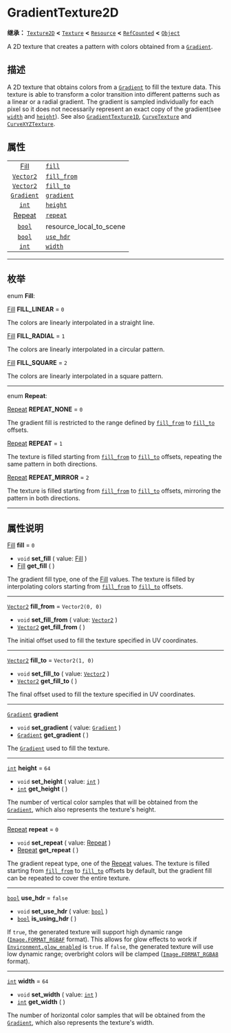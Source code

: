 <!-- ⚠ 请勿编辑本文件 ⚠ -->
<!-- 本文档使用脚本从 WeDot 引擎源码仓库生成。 -->
<!-- 生成脚本：https://github.com/WeDot-Engine/WeDot/tree/4.3/doc/tools/make_md.py； -->
<!-- 原文件：https://github.com/WeDot-Engine/WeDot/tree/4.3/doc/classes/GradientTexture2D.xml。 -->

<div id="_class_gradienttexture2d"></div>

# GradientTexture2D

**继承：** [`Texture2D`](class_texture2d.md) **<** [`Texture`](class_texture.md) **<** [`Resource`](class_resource.md) **<** [`RefCounted`](class_refcounted.md) **<** [`Object`](class_object.md)

A 2D texture that creates a pattern with colors obtained from a [`Gradient`](class_gradient.md).

## 描述

A 2D texture that obtains colors from a [`Gradient`](class_gradient.md) to fill the texture data. This texture is able to transform a color transition into different patterns such as a linear or a radial gradient. The gradient is sampled individually for each pixel so it does not necessarily represent an exact copy of the gradient(see [`width`](class_gradienttexture2d.md#class_gradienttexture2d_property_width) and [`height`](class_gradienttexture2d.md#class_gradienttexture2d_property_height)). See also [`GradientTexture1D`](class_gradienttexture1d.md), [`CurveTexture`](class_curvetexture.md) and [`CurveXYZTexture`](class_curvexyztexture.md).

## 属性

|||
|:-:|:--|
| [Fill](#enum_gradienttexture2d_fill)     | [`fill`](class_gradienttexture2d.md#class_gradienttexture2d_property_fill)           | ``0``                                                                                                 |
| [`Vector2`](class_vector2.md)            | [`fill_from`](class_gradienttexture2d.md#class_gradienttexture2d_property_fill_from) | ``Vector2(0, 0)``                                                                                     |
| [`Vector2`](class_vector2.md)            | [`fill_to`](class_gradienttexture2d.md#class_gradienttexture2d_property_fill_to)     | ``Vector2(1, 0)``                                                                                     |
| [`Gradient`](class_gradient.md)          | [`gradient`](class_gradienttexture2d.md#class_gradienttexture2d_property_gradient)   |                                                                                                       |
| [`int`](class_int.md)                    | [`height`](class_gradienttexture2d.md#class_gradienttexture2d_property_height)       | ``64``                                                                                                |
| [Repeat](#enum_gradienttexture2d_repeat) | [`repeat`](class_gradienttexture2d.md#class_gradienttexture2d_property_repeat)       | ``0``                                                                                                 |
| [`bool`](class_bool.md)                  | resource_local_to_scene                                                              | ``false`` (overrides [`Resource`](class_resource.md#class_resource_property_resource_local_to_scene)) |
| [`bool`](class_bool.md)                  | [`use_hdr`](class_gradienttexture2d.md#class_gradienttexture2d_property_use_hdr)     | ``false``                                                                                             |
| [`int`](class_int.md)                    | [`width`](class_gradienttexture2d.md#class_gradienttexture2d_property_width)         | ``64``                                                                                                |

<!-- rst-class:: classref-section-separator -->

---

## 枚举

<div id="_class_enum_gradienttexture2d_fill"></div>

enum **Fill**: <div id="enum_gradienttexture2d_fill"></div>

<div id="_class_gradienttexture2d_constant_fill_linear"></div>

[Fill](#enum_gradienttexture2d_fill) **FILL_LINEAR** = ``0``

The colors are linearly interpolated in a straight line.

<div id="_class_gradienttexture2d_constant_fill_radial"></div>

[Fill](#enum_gradienttexture2d_fill) **FILL_RADIAL** = ``1``

The colors are linearly interpolated in a circular pattern.

<div id="_class_gradienttexture2d_constant_fill_square"></div>

[Fill](#enum_gradienttexture2d_fill) **FILL_SQUARE** = ``2``

The colors are linearly interpolated in a square pattern.

<!-- rst-class:: classref-item-separator -->

---

<div id="_class_enum_gradienttexture2d_repeat"></div>

enum **Repeat**: <div id="enum_gradienttexture2d_repeat"></div>

<div id="_class_gradienttexture2d_constant_repeat_none"></div>

[Repeat](#enum_gradienttexture2d_repeat) **REPEAT_NONE** = ``0``

The gradient fill is restricted to the range defined by [`fill_from`](class_gradienttexture2d.md#class_gradienttexture2d_property_fill_from) to [`fill_to`](class_gradienttexture2d.md#class_gradienttexture2d_property_fill_to) offsets.

<div id="_class_gradienttexture2d_constant_repeat"></div>

[Repeat](#enum_gradienttexture2d_repeat) **REPEAT** = ``1``

The texture is filled starting from [`fill_from`](class_gradienttexture2d.md#class_gradienttexture2d_property_fill_from) to [`fill_to`](class_gradienttexture2d.md#class_gradienttexture2d_property_fill_to) offsets, repeating the same pattern in both directions.

<div id="_class_gradienttexture2d_constant_repeat_mirror"></div>

[Repeat](#enum_gradienttexture2d_repeat) **REPEAT_MIRROR** = ``2``

The texture is filled starting from [`fill_from`](class_gradienttexture2d.md#class_gradienttexture2d_property_fill_from) to [`fill_to`](class_gradienttexture2d.md#class_gradienttexture2d_property_fill_to) offsets, mirroring the pattern in both directions.

<!-- rst-class:: classref-section-separator -->

---

## 属性说明

<div id="_class_gradienttexture2d_property_fill"></div>

[Fill](#enum_gradienttexture2d_fill) **fill** = ``0`` <div id="class_gradienttexture2d_property_fill"></div>

- `void` **set_fill** ( value: [Fill](#enum_gradienttexture2d_fill) )
- [Fill](#enum_gradienttexture2d_fill) **get_fill** ( )

The gradient fill type, one of the [Fill](#enum_gradienttexture2d_fill) values. The texture is filled by interpolating colors starting from [`fill_from`](class_gradienttexture2d.md#class_gradienttexture2d_property_fill_from) to [`fill_to`](class_gradienttexture2d.md#class_gradienttexture2d_property_fill_to) offsets.

<!-- rst-class:: classref-item-separator -->

---

<div id="_class_gradienttexture2d_property_fill_from"></div>

[`Vector2`](class_vector2.md) **fill_from** = ``Vector2(0, 0)`` <div id="class_gradienttexture2d_property_fill_from"></div>

- `void` **set_fill_from** ( value: [`Vector2`](class_vector2.md) )
- [`Vector2`](class_vector2.md) **get_fill_from** ( )

The initial offset used to fill the texture specified in UV coordinates.

<!-- rst-class:: classref-item-separator -->

---

<div id="_class_gradienttexture2d_property_fill_to"></div>

[`Vector2`](class_vector2.md) **fill_to** = ``Vector2(1, 0)`` <div id="class_gradienttexture2d_property_fill_to"></div>

- `void` **set_fill_to** ( value: [`Vector2`](class_vector2.md) )
- [`Vector2`](class_vector2.md) **get_fill_to** ( )

The final offset used to fill the texture specified in UV coordinates.

<!-- rst-class:: classref-item-separator -->

---

<div id="_class_gradienttexture2d_property_gradient"></div>

[`Gradient`](class_gradient.md) **gradient** <div id="class_gradienttexture2d_property_gradient"></div>

- `void` **set_gradient** ( value: [`Gradient`](class_gradient.md) )
- [`Gradient`](class_gradient.md) **get_gradient** ( )

The [`Gradient`](class_gradient.md) used to fill the texture.

<!-- rst-class:: classref-item-separator -->

---

<div id="_class_gradienttexture2d_property_height"></div>

[`int`](class_int.md) **height** = ``64`` <div id="class_gradienttexture2d_property_height"></div>

- `void` **set_height** ( value: [`int`](class_int.md) )
- [`int`](class_int.md) **get_height** ( )

The number of vertical color samples that will be obtained from the [`Gradient`](class_gradient.md), which also represents the texture's height.

<!-- rst-class:: classref-item-separator -->

---

<div id="_class_gradienttexture2d_property_repeat"></div>

[Repeat](#enum_gradienttexture2d_repeat) **repeat** = ``0`` <div id="class_gradienttexture2d_property_repeat"></div>

- `void` **set_repeat** ( value: [Repeat](#enum_gradienttexture2d_repeat) )
- [Repeat](#enum_gradienttexture2d_repeat) **get_repeat** ( )

The gradient repeat type, one of the [Repeat](#enum_gradienttexture2d_repeat) values. The texture is filled starting from [`fill_from`](class_gradienttexture2d.md#class_gradienttexture2d_property_fill_from) to [`fill_to`](class_gradienttexture2d.md#class_gradienttexture2d_property_fill_to) offsets by default, but the gradient fill can be repeated to cover the entire texture.

<!-- rst-class:: classref-item-separator -->

---

<div id="_class_gradienttexture2d_property_use_hdr"></div>

[`bool`](class_bool.md) **use_hdr** = ``false`` <div id="class_gradienttexture2d_property_use_hdr"></div>

- `void` **set_use_hdr** ( value: [`bool`](class_bool.md) )
- [`bool`](class_bool.md) **is_using_hdr** ( )

If `true`, the generated texture will support high dynamic range ([`Image.FORMAT_RGBAF`](class_image.md#class_image_constant_format_rgbaf) format). This allows for glow effects to work if [`Environment.glow_enabled`](class_environment.md#class_environment_property_glow_enabled) is `true`. If `false`, the generated texture will use low dynamic range; overbright colors will be clamped ([`Image.FORMAT_RGBA8`](class_image.md#class_image_constant_format_rgba8) format).

<!-- rst-class:: classref-item-separator -->

---

<div id="_class_gradienttexture2d_property_width"></div>

[`int`](class_int.md) **width** = ``64`` <div id="class_gradienttexture2d_property_width"></div>

- `void` **set_width** ( value: [`int`](class_int.md) )
- [`int`](class_int.md) **get_width** ( )

The number of horizontal color samples that will be obtained from the [`Gradient`](class_gradient.md), which also represents the texture's width.

[^virtual]: 本方法通常需要用户覆盖才能生效。
[^const]: 本方法无副作用，不会修改该实例的任何成员变量。
[^vararg]: 本方法除了能接受在此处描述的参数外，还能够继续接受任意数量的参数。
[^constructor]: 本方法用于构造某个类型。
[^static]: 调用本方法无需实例，可直接使用类名进行调用。
[^operator]: 本方法描述的是使用本类型作为左操作数的有效运算符。
[^bitfield]: 这个值是由下列位标志构成位掩码的整数。
[^void]: 无返回值。
